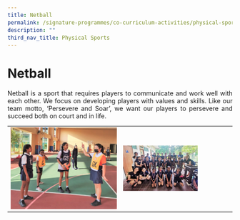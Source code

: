 ```yaml
---
title: Netball
permalink: /signature-programmes/co-curriculum-activities/physical-sports/netball/
description: ""
third_nav_title: Physical Sports
---
```

# Netball
<p align="Justify">Netball is a sport that requires players to communicate and work well with each other. We focus on developing players with values and skills. Like our team motto, ‘Persevere and Soar’, we want our players to persevere and succeed both on court and in life.</p>

<table width="100%"><tbody>
<tr><td><img src="/images/OurCurriculum/cca05.jpg" style="width:100%">
</td>
<td ><img src="/images/OurCurriculum/cca06-1.jpg" style="width:70%"></td>
</tr></tbody></table>